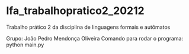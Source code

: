 # lfa_trabalhopratico2_20212
Trabalho prático 2 da disciplina de linguagens formais e autômatos

Grupo: João Pedro Mendonça Oliveira
Comando para rodar o programa: python main.py
